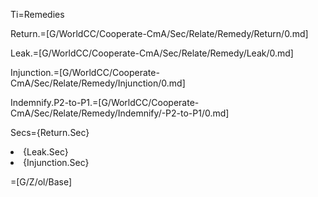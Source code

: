 Ti=Remedies

Return.=[G/WorldCC/Cooperate-CmA/Sec/Relate/Remedy/Return/0.md]

Leak.=[G/WorldCC/Cooperate-CmA/Sec/Relate/Remedy/Leak/0.md]

Injunction.=[G/WorldCC/Cooperate-CmA/Sec/Relate/Remedy/Injunction/0.md]

Indemnify.P2-to-P1.=[G/WorldCC/Cooperate-CmA/Sec/Relate/Remedy/Indemnify/-P2-to-P1/0.md]

Secs={Return.Sec}<li>{Leak.Sec}<li>{Injunction.Sec}

=[G/Z/ol/Base]
